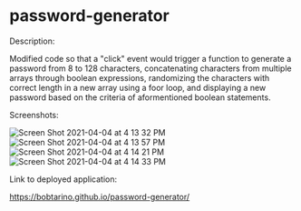 # password-generator

Description:


Modified code so that a "click" event would trigger a function to generate a password from 8 to 128 characters, concatenating characters from multiple arrays through boolean expressions, randomizing the characters with correct length in a new array using a foor loop, and  displaying a new password based on the criteria of aformentioned boolean statements. 

Screenshots:


![Screen Shot 2021-04-04 at 4 13 32 PM](https://user-images.githubusercontent.com/79377937/113521716-f2edc580-9560-11eb-9298-060423bec592.png)
![Screen Shot 2021-04-04 at 4 13 57 PM](https://user-images.githubusercontent.com/79377937/113521723-fa14d380-9560-11eb-8627-fd8896d88fee.png)
![Screen Shot 2021-04-04 at 4 14 21 PM](https://user-images.githubusercontent.com/79377937/113521726-fed98780-9560-11eb-8ac3-c6c7bef394c2.png)
![Screen Shot 2021-04-04 at 4 14 33 PM](https://user-images.githubusercontent.com/79377937/113521730-0305a500-9561-11eb-8f4f-2ecb35b671ca.png)


Link to deployed application:


https://bobtarino.github.io/password-generator/
